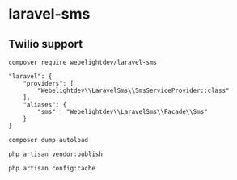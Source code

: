 # laravel-sms
## Twilio support

```
composer require webelightdev/laravel-sms
```

```
"laravel": {
    "providers": [
        "Webelightdev\\LaravelSms\\SmsServiceProvider::class"
    ],
    "aliases": {
        "sms" : "Webelightdev\\LaravelSms\\Facade\\Sms"
    }
}
```

```
composer dump-autoload
```

```
php artisan vendor:publish
```

```
php artisan config:cache
```